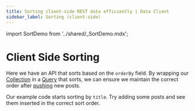```yaml
---
title: Sorting client-side REST data efficiently | Data Client
sidebar_label: Sorting (client-side)
---
```


import SortDemo from '../shared/\_SortDemo.mdx';

# Client Side Sorting

Here we have an API that sorts based on the `orderBy` field. By wrapping our [Collection](../api/Collection.md)
in a [Query](../api/Query.md) that sorts, we can ensure we maintain the correct order after [pushing](../api/RestEndpoint.md#push)
new posts.

Our example code starts sorting by `title`. Try adding some posts and see them inserted in the correct sort
order.

<SortDemo defaultTab="PostList" />
